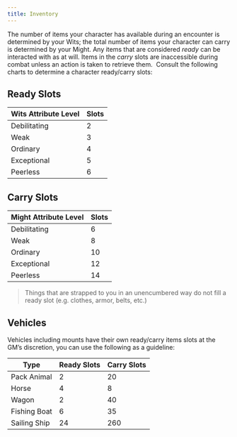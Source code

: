 ```yaml
---
title: Inventory
---
```


The number of items your character has available during an encounter is determined by your Wits; the total number of items your character can carry is determined by your Might. Any items that are considered _ready_ can be interacted with as at will. Items in the _carry_ slots are inaccessible during combat unless an action is taken to retrieve them.  Consult the following charts to determine a character ready/carry slots:

## Ready Slots

| Wits Attribute Level | Slots |
| -------------------- | ----- |
| Debilitating         | 2     |
| Weak                 | 3     |
| Ordinary             | 4     |
| Exceptional          | 5     |
| Peerless             | 6     |


## Carry Slots

| Might Attribute Level | Slots |
| --------------------- | ----- |
| Debilitating          | 6     |
| Weak                  | 8     |
| Ordinary              | 10    |
| Exceptional           | 12    |
| Peerless              | 14    |

> Things that are strapped to you in an unencumbered way do not fill a ready slot (e.g. clothes, armor, belts, etc.)

## Vehicles

Vehicles including mounts have their own ready/carry items slots at the GM’s discretion, you can use the following as a guideline:

| Type                 | Ready Slots | Carry Slots |
| -------------------- | ----------- | ----------- |
| Pack Animal          | 2           | 20          |
| Horse                | 4           | 8           |
| Wagon                | 2           | 40          |
| Fishing Boat         | 6           | 35          |
| Sailing Ship         | 24          | 260         |
